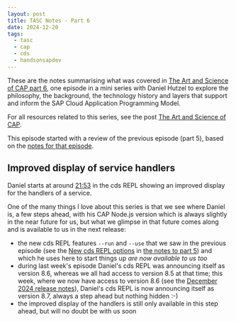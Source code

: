 ```yaml
---
layout: post
title: TASC Notes - Part 6
date: 2024-12-20
tags:
  - tasc
  - cap
  - cds
  - handsonsapdev
--- 
```


These are the notes summarising what was covered in [The Art and Science of CAP part 6][2], one episode in a mini series with Daniel Hutzel to explore the philosophy, the background, the technology history and layers that support and inform the SAP Cloud Application Programming Model.

For all resources related to this series, see the post [The Art and Science of CAP][1].

This episode started with a review of the previous episode (part 5), based on the [notes for that episode][3].

## Improved display of service handlers

Daniel starts at around [21:53][101] in the cds REPL showing an improved display for the handlers of a service.

One of the many things I love about this series is that we see where Daniel is, a few steps ahead, with his CAP Node.js version which is always slightly in the near future for us, but what we glimpse in that future comes along and is available to us in the next release:

* the new cds REPL features `--run` and `--use` that we saw in the previous episode (see the [New cds REPL options][4] in [the notes to part 5][3]) and which he uses here to start things up _are now available to us too_
* during last week's episode Daniel's cds REPL was announcing itself as version 8.6, whereas we all had access to version 8.5 at that time; this week, where we now have access to version 8.6 (see the [December 2024 release notes][4]), Daniel's cds REPL is now announcing itself as version 8.7, always a step ahead but nothing hidden :-)
* the improved display of the handlers is still only available in this step ahead, but will no doubt be with us soon






[1]: /blog/posts/2024/12/06/the-art-and-science-of-cap/
[2]: https://www.youtube.com/watch?v=cZCOQpxC118
[3]: /blog/posts/2024/12/13/tasc-notes-part-5/
[4]: https://cap.cloud.sap/docs/releases/dec24

[101]: https://www.youtube.com/live/cZCOQpxC118?&t=1313
